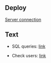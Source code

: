 ## Deploy
[Server connection](https://rafael2026.github.io/PHP/login/)

## Text
- SQL queries: [link](https://docs.google.com/document/d/1bBGF4H5MIadC93QFxoMHiiByliY6P0SBr7bXNkiLFzI/edit)

- Check users: [link](https://docs.google.com/document/d/1HyUsFMgZZ6L2BwW8shaKyYhH0OHYTfaG_CwXM8GVUIo/edit)